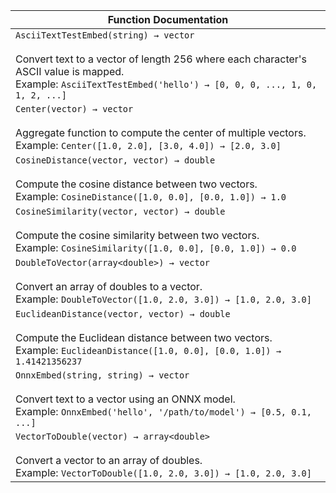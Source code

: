 | Function Documentation |
|-------------------------|
| `AsciiTextTestEmbed(string) → vector`<br><br> Convert text to a vector of length 256 where each character's ASCII value is mapped. <br> Example: `AsciiTextTestEmbed('hello') → [0, 0, 0, ..., 1, 0, 1, 2, ...]` |
| `Center(vector) → vector`<br><br> Aggregate function to compute the center of multiple vectors. <br> Example: `Center([1.0, 2.0], [3.0, 4.0]) → [2.0, 3.0]` |
| `CosineDistance(vector, vector) → double` <br><br> Compute the cosine distance between two vectors. <br> Example: `CosineDistance([1.0, 0.0], [0.0, 1.0]) → 1.0` |
| `CosineSimilarity(vector, vector) → double` <br><br> Compute the cosine similarity between two vectors. <br> Example: `CosineSimilarity([1.0, 0.0], [0.0, 1.0]) → 0.0` |
| `DoubleToVector(array<double>) → vector` <br><br> Convert an array of doubles to a vector. <br> Example: `DoubleToVector([1.0, 2.0, 3.0]) → [1.0, 2.0, 3.0]` |
| `EuclideanDistance(vector, vector) → double` <br><br> Compute the Euclidean distance between two vectors. <br> Example: `EuclideanDistance([1.0, 0.0], [0.0, 1.0]) → 1.41421356237` |
| `OnnxEmbed(string, string) → vector` <br><br> Convert text to a vector using an ONNX model. <br> Example: `OnnxEmbed('hello', '/path/to/model') → [0.5, 0.1, ...]` |
| `VectorToDouble(vector) → array<double>` <br><br> Convert a vector to an array of doubles. <br> Example: `VectorToDouble([1.0, 2.0, 3.0]) → [1.0, 2.0, 3.0]` |